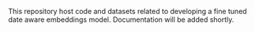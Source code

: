 This repository host code and datasets related to developing a fine tuned date aware embeddings model. Documentation will be added shortly.
